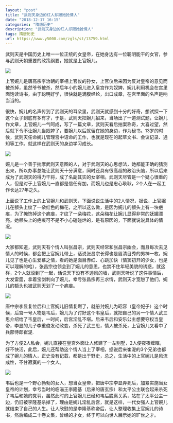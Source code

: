```yaml
---
layout: "post"
title: "武则天身边的红人却跟她抢情人"
date: "2018-12-17 16:15"
categories: "隋唐历史"
description: "武则天身边的红人却跟她抢情人"
tags: 隋唐历史
url: https://www.y5000.com/zgls/st/13759.html
---
```






武则天是中国历史上唯一一位正统的女皇帝，在她身边有一位聪明能干的女官，参与武则天朝重要的政策纲要，她就是上官婉儿。

![](https://img.y5000.com/uploads/allimg/170216/8-1F21611440cX.jpg)

上官婉儿是唐高宗李治朝的宰相上官仪的孙女，上官仪后来因为反对皇帝的意见而被杀掉，虽然爷爷被杀，然后年小的婉儿进入皇宫作为奴婢，婉儿利用机会在宫里面饱读诗书，由于聪明好学，很快就是满腹经纶，出口成章，在宫里面的名声是响当当的。

很快，婉儿的名声传到了武则天的耳朵里，武则天就感到十分的好奇，想试探一下这个女子到底有多有才，于是，武则天把婉儿招来，当场出了一道测试题，让婉儿作文章，上官婉儿一气呵成，写了一篇文章，武则天看后拍案称奇，大喜过望，然后就下令不让婉儿当奴婢了，要婉儿以后就留在她的身边，作为秘书。13岁的时候，武则天任命婉儿管理宫中诏命的工作，也就是现在的起草文书、会议记录、通知等工作。就这样在武则天的身边学习成长。

![](https://img.y5000.com/uploads/allimg/170216/8-1F216114420450.jpg)

婉儿是一个善于揣摩武则天意图的人，对于武则天的心思想法，她都能正确的猜测出来，所以办事总能让武则天十分满意，同时还具有很高超的政治头脑，所以后来成为了武则天的得力干将，成了名副其实的女宰相。武则天尽管是一个疑心很重的人，但是对于上官婉儿一直都是信任有加，而婉儿也是忠心耿耿，2个人在一起工作长达27年之久。

上面说了工作上的上官婉儿和武则天，下面说说生活中的2人情况，据说，上官婉儿在额头上纹了一朵红色的梅花，之所以这么做，是因为婉儿的额头上有一块疤痕，为了掩饰掉这个疤痕，才纹了一朵梅花，这朵梅花让婉儿显得非常的妩媚漂亮。她额头上的疤痕可不是不小心磕碰烂的，是有原因的，下面就说说具体的情况。

![](https://img.y5000.com/uploads/allimg/170216/8-1F2161144295G.jpg)

大家都知道，武则天有个情人叫张昌宗，武则天经常和张昌宗幽会，而且每次去见情人的时候，都会把上官婉儿带上，话说张昌宗长得也是眉清目秀的男神一枚，婉儿见了也是心生爱慕之情，看的她是面目赤红、心跳加快（情窦初开的少女，也是可以理解的哈），张昌宗也领会到了婉儿的意思，也禁不住年轻美貌的诱惑，就这样，2个人就滚到了一起，话说天下没有不透风的墙，武则天听说了这件事情后，大发雷霆，拿着宝剑刺向了婉儿，幸亏张昌宗再三求情，武则天才宽恕了他们，婉儿的额头也被武则天划了一个疤痕。

![](https://img.y5000.com/uploads/allimg/170216/8-1F216114442562.jpg)

唐中宗李显复位后和上官婉儿旧情复燃了，就册封婉儿为昭容（皇帝妃子）这个时候，后宫一号人物是韦后，婉儿为了讨好这个韦皇后，就把自己的另一个情人武三思介绍给了韦皇后，一时间，后宫淫乱不堪。后来韦后和安乐公主想要夺权当皇帝，李显的儿子李重俊发动政变，杀死了武三思，情人被杀死，上官婉儿又看中了兵部侍郎崔湜.

为了方便2人私会，婉儿直接在皇宫外面让人修建了一左别墅，2人便夜夜缠眠，好不快活，此后，婉儿还帮助这个情人当上了宰相，据说后来崔湜的3个兄弟也都成了婉儿的情人，正史没有记载，都是出于野史，总之，生活中的上官婉儿是风流成性，不甘寂寞的一个女人。

![](https://img.y5000.com/uploads/allimg/170216/8-1F216114456241.jpg)

韦后也是一个野心勃勃的女人，想当女皇帝，把唐中宗李显弄死后，加紧实施当女皇帝的计划，幸亏当时的临淄王李隆基（后来的唐玄宗）和太平公主联合起来杀死了韦后和她的党羽，虽然此时的上官婉儿已经和韦后脱离关系，站在了太平公主一边，仍旧被李隆基杀掉了，理由是婉儿淫乱后宫，就是这样，一代女强人上官婉儿就结束了自己的人生。让人欣慰的是李隆基称帝后，让人整理收集上官婉儿的诗书，然后编成二十卷文集，曾经的才女，终于可以向世人展示她的旷世之才。
